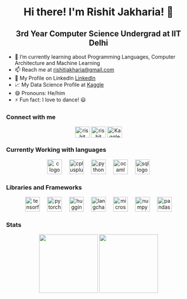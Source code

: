 <h1 align = "center">Hi there! I'm Rishit Jakharia! 👋</h1> 
<h2 align =  "center">3rd Year Computer Science Undergrad at IIT Delhi</h2>

- 🌱 I’m currently learning about Programming Languages, Computer Architecture and Machine Learning
- 📫 Reach me at rishitjakharia@gmail.com
- 💼 My Profile on LinkedIn [LinkedIn](https://linkedin.com/in/rishit-jakharia/)
- 📈 My Data Science Profile at [Kaggle](https://kaggle.com/rishitjakharia)
- 😄 Pronouns: He/him
- ⚡ Fun fact: I love to dance! 😃

<h3 align="left">Connect with me</h3>
<div align="center">
  <a href="https://linkedin.com/in/rishit-jakharia/" target="blank"><img align="center" src="https://raw.githubusercontent.com/rahuldkjain/github-profile-readme-generator/master/src/images/icons/Social/linked-in-alt.svg" alt="rishit jakharia" height="30" width="40" /></a>
    <a href="https://www.instagram.com/rishitjakharia_37/" target="blank"><img align="center" src="https://raw.githubusercontent.com/rahuldkjain/github-profile-readme-generator/master/src/images/icons/Social/instagram.svg" alt="rishit jakharia" height="30" width="40" /></a>
  <a href="https://www.kaggle.com/rishitjakharia"><img align = "center" alt="Kaggle" src="https://cdn.iconscout.com/icon/free/png-256/free-kaggle-3628869-3030009.png?f=webp&w=256" alt = "rishit jakharia" height="30" width="40"></a>
</div>

<h3 align="left">Currently Working with languages</h3>
<div align="center">
  <img src="https://cdn.jsdelivr.net/gh/devicons/devicon/icons/c/c-original.svg" height="40" alt="c logo"  />
  <img width="12" />
  <img src="https://cdn.jsdelivr.net/gh/devicons/devicon/icons/cplusplus/cplusplus-original.svg" height="40" alt="cplusplus logo"  />
  <img width="12" />
  <img src="https://cdn.jsdelivr.net/gh/devicons/devicon/icons/python/python-original.svg" height="40" alt="python logo"  />
  <img width="12" />
  <img src="https://cdn.jsdelivr.net/gh/devicons/devicon/icons/ocaml/ocaml-original.svg" height="40" alt="ocaml logo"  />
  <img width="12" />
  <img src="https://img.icons8.com/?size=100&id=yAk24Bd8TOKS&format=png&color=000000" height="40" alt="sql logo"  />
</div>

<h3 align="left">Libraries and Frameworks</h3>
<div align="center">
  <img src="https://cdn.jsdelivr.net/gh/devicons/devicon/icons/tensorflow/tensorflow-original.svg" height="40" alt="tensorflow logo"  />
  <img width="12" />
  <img src="https://cdn.jsdelivr.net/gh/devicons/devicon/icons/pytorch/pytorch-original.svg" height="40" alt="pytorch logo"  />
  <img width="12" />
  <img src="https://img.icons8.com/?size=100&id=sop9ROXku5bb&format=png&color=000000" height="40" alt="huggingface logo"  />
  <img width="12" />
  <img src="https://jumpstick.s3.amazonaws.com/favicons/0c201edc12f5d481463583f5b2bf12f1.png" height="40" alt="langchain logo"  />
  <img width="12" />
  <img src="https://img.icons8.com/?size=100&id=laYYF3dV0Iew&format=png&color=000000" height="40" alt="microsoft sql server logo"  />
  <img width="12" />
  <img src="https://cdn.jsdelivr.net/gh/devicons/devicon/icons/numpy/numpy-original.svg" height="40" alt="numpy logo"  />
  <img width="12" />
  <img src="https://cdn.jsdelivr.net/gh/devicons/devicon/icons/pandas/pandas-original.svg" height="40" alt="pandas logo"  />
</div>

<h3 align="left">Stats</h3>
<div align="center">
  <img src="https://github-readme-stats.vercel.app/api?username=RISHIT7&hide_title=true&show_icons=true&theme=radical&locale=en&hide_border=true" height="160" />
  <img src="https://github-readme-stats.vercel.app/api/top-langs?username=RISHIT7&locale=en&hide_title=true&layout=compact&card_width=320&langs_count=6&theme=radical&hide_border=true" height="160" />
</div>
